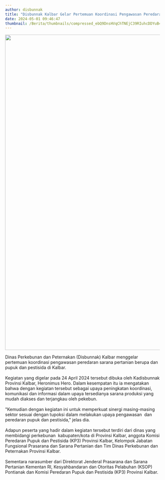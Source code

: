 ```yaml
---
author: disbunnak
title: "Disbunnak Kalbar Gelar Pertemuan Koordinasi Pengawasan Peredaran Sarana Pertanian"
date: 2024-05-01 09:46:47
thumbnail: /Berita/thumbnails/compressed_ebQ9DnsHVqChTNEjC39RIuhcDDYuB4E6kXhQ6Dy8.jpg
---
```

<p><img src="/images/sdExde03UzS3gRgnDvHW.jpeg" alt="" width="1366" height="1025" /></p>
<p>Dinas Perkebunan dan Peternakan (Disbunnak) Kalbar menggelar pertemuan koordinasi pengawasan peredaran sarana pertanian berupa dan pupuk dan pestisida di Kalbar.<br /><br />Kegiatan yang digelar pada 24 April 2024 tersebut dibuka oleh Kadisbunnak Provinsi Kalbar, Heronimus Hero. Dalam kesempatan itu ia mengatakan bahwa dengan kegiatan tersebut sebagai upaya peningkatan koordinasi, komunikasi dan informasi dalam upaya tersedianya sarana produksi yang mudah diakses dan terjangkau oleh pekebun.<br /><br />"Kemudian dengan kegiatan ini untuk memperkuat sinergi masing-masing sektor sesuai dengan tupoksi dalam melakukan upaya pengawasan&nbsp; dan peredaran pupuk dan pestisida," jelas dia.<br /><br />Adapun peserta yang hadir dalam kegiatan tersebut terdiri dari dinas yang membidangi perkebunan&nbsp; kabupaten/kota di Provinsi Kalbar, anggota Komisi Peredaran Pupuk dan Pestisida (KP3) Provinsi Kalbar, Kelompok Jabatan Fungsional Prasarana dan Sarana Pertanian dan Tim Dinas Perkebunan dan Peternakan Provinsi Kalbar.<br /><br />Sementara narasumber dari Direktorat Jenderal Prasarana dan Sarana Pertanian Kementan RI, Kesyahbandaran dan Otoritas Pelabuhan (KSOP) Pontianak dan Komisi Peredaran Pupuk dan Pestisida (KP3) Provinsi Kalbar.<br /><br /></p>